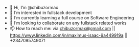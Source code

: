 - 👋 Hi, I’m @chibuzormax
- 👀 I’m interested in fullstack development 
- 🌱 I’m currently learning a full course on Software Engineering 
- 💞️ I’m looking to collaborate on any fullstack related works
- 📫 How to reach me: via chibuzormax@gmail.com || https://www.linkedin.com/in/maximus-isaac-9a449919a || +2347085749071

<!---
chibuzormax/chibuzormax is a ✨ special ✨ repository because its `README.md` (this file) appears on your GitHub profile.
You can click the Preview link to take a look at your changes.
--->
